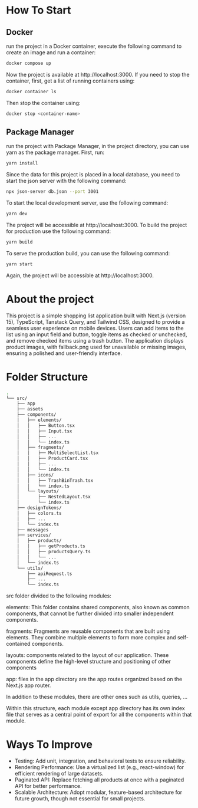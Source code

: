 # How To Start

## Docker

run the project in a Docker container, execute the following command to create an image and run a container:

```bash
docker compose up
```

Now the project is available at http://localhost:3000. If you need to stop the container, first, get a list of running containers using:

```bash
docker container ls
```

Then stop the container using:

```bash
docker stop <container-name>
```

## Package Manager

run the project with Package Manager, in the project directory, you can use yarn as the package manager. First, run:

```bash
yarn install
```

Since the data for this project is placed in a local database, you need to start the json server with the following command:

```bash
npx json-server db.json --port 3001
```

To start the local development server, use the following command:

```bash
yarn dev
```

The project will be accessible at http://localhost:3000. To build the project for production use the following command:

```bash
yarn build
```

To serve the production build, you can use the following command:

```bash
yarn start
```

Again, the project will be accessible at http://localhost:3000.

# About the project

This project is a simple shopping list application built with Next.js (version 15), TypeScript, Tanstack Query, and Tailwind CSS, designed to provide a seamless user experience on mobile devices. Users can add items to the list using an input field and button, toggle items as checked or unchecked, and remove checked items using a trash button. The application displays product images, with fallback.png used for unavailable or missing images, ensuring a polished and user-friendly interface.

# Folder Structure

```bash
.
└── src/
    ├── app
    ├── assets
    ├── components/
    │   ├── elements/
    │   │   ├── Button.tsx
    │   │   ├── Input.tsx
    │   │   ├── ...
    │   │   └── index.ts
    │   ├── fragments/
    │   │   ├── MultiSelectList.tsx
    │   │   ├── ProductCard.tsx
    │   │   ├── ...
    │   │   └── index.ts
    │   ├── icons/
    │   │   ├── TrashBinTrash.tsx
    │   │   └── index.ts
    │   └── layouts/
    │       ├── NestedLayout.tsx
    │       └── index.ts
    ├── designTokens/
    │   ├── colors.ts
    │   ├── ...
    │   └── index.ts
    ├── messages
    ├── services/
    │   ├── products/
    │   │   ├── getProducts.ts
    │   │   ├── productsQuery.ts
    │   │   └── ...
    │   └── index.ts
    └── utils/
        ├── apiRequest.ts
        ├── ...
        └── index.ts
```

src folder divided to the following modules:

elements: This folder contains shared components, also known as common components, that cannot be further divided into smaller independent components.

fragments: Fragments are reusable components that are built using elements. They combine multiple elements to form more complex and self-contained components.

layouts: components related to the layout of our application. These components define the high-level structure and positioning of other components

app: files in the app directory are the app routes organized based on the Next.js app router.

In addition to these modules, there are other ones such as utils, queries, ...

Within this structure, each module except app directory has its own index file that serves as a central point of export for all the components within that module.

# Ways To Improve

- Testing: Add unit, integration, and behavioral tests to ensure reliability.
- Rendering Performance: Use a virtualized list (e.g., react-window) for efficient rendering of large datasets.
- Paginated API: Replace fetching all products at once with a paginated API for better performance.
- Scalable Architecture: Adopt modular, feature-based architecture for future growth, though not essential for small projects.
